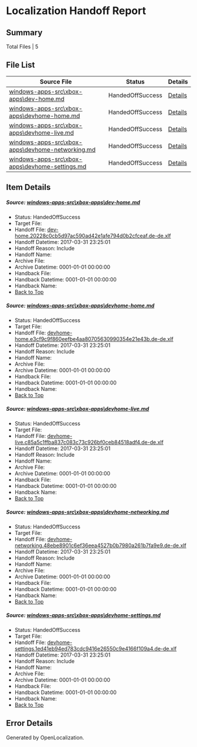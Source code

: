 # <a name='report-top'></a> Localization Handoff Report

## Summary
 Total Files | 5

## File List
 Source File | Status | Details 
 ----------- | ------ | ------- 
 [windows-apps-src\xbox-apps\dev-home.md](https://cpubwin.visualstudio.com/windows-uwp/_git/windows-uwp/commit/ca53fe009597972fd927a99e38bda2809b3efc27?path=windows-apps-src%2Fxbox-apps%2Fdev-home.md&_a=contents) | HandedOffSuccess | [Details](#3a577e52c7b17d557e235a3a6d182f882d1a283d7992)
 [windows-apps-src\xbox-apps\devhome-home.md](https://cpubwin.visualstudio.com/windows-uwp/_git/windows-uwp/commit/ca53fe009597972fd927a99e38bda2809b3efc27?path=windows-apps-src%2Fxbox-apps%2Fdevhome-home.md&_a=contents) | HandedOffSuccess | [Details](#d821fec54c969f8bdbabe804912818de5165dc448000)
 [windows-apps-src\xbox-apps\devhome-live.md](https://cpubwin.visualstudio.com/windows-uwp/_git/windows-uwp/commit/ca53fe009597972fd927a99e38bda2809b3efc27?path=windows-apps-src%2Fxbox-apps%2Fdevhome-live.md&_a=contents) | HandedOffSuccess | [Details](#b8168a06b40a8371490cb78194f880c536021b918001)
 [windows-apps-src\xbox-apps\devhome-networking.md](https://cpubwin.visualstudio.com/windows-uwp/_git/windows-uwp/commit/ca53fe009597972fd927a99e38bda2809b3efc27?path=windows-apps-src%2Fxbox-apps%2Fdevhome-networking.md&_a=contents) | HandedOffSuccess | [Details](#711444b8000cf16cf77d9489d5b1221a483e42348002)
 [windows-apps-src\xbox-apps\devhome-settings.md](https://cpubwin.visualstudio.com/windows-uwp/_git/windows-uwp/commit/ca53fe009597972fd927a99e38bda2809b3efc27?path=windows-apps-src%2Fxbox-apps%2Fdevhome-settings.md&_a=contents) | HandedOffSuccess | [Details](#1fc5861c41e4ee10d39f3839f7a09ee2f2a10b058004)

## Item Details
##### <a name='3a577e52c7b17d557e235a3a6d182f882d1a283d7992'></a> Source: [windows-apps-src\xbox-apps\dev-home.md](https://cpubwin.visualstudio.com/windows-uwp/_git/windows-uwp/commit/ca53fe009597972fd927a99e38bda2809b3efc27?path=windows-apps-src%2Fxbox-apps%2Fdev-home.md&_a=contents)
* Status: HandedOffSuccess
* Target File: 
* Handoff File: [dev-home.20228c0cb5d97ac590ad42e1afe794d0b2cfceaf.de-de.xlf](https://cpubwin.visualstudio.com/windows-uwp/_git/WDCLib.handoff/commit/bb1e77d880420a4463d666f9f83e3298bc7e1fd1?path=ol-handoff%2Fcpubwin%2Fwindows-uwp.de-de%2Fmaster%2Fdev-home.20228c0cb5d97ac590ad42e1afe794d0b2cfceaf.de-de.xlf&_a=contents)
* Handoff Datetime: 2017-03-31 23:25:01
* Handoff Reason: Include
* Handoff Name: 
* Archive File: 
* Archive Datetime: 0001-01-01 00:00:00
* Handback File: 
* Handback Datetime: 0001-01-01 00:00:00
* Handback Name: 
* [Back to Top](#report-top)

##### <a name='d821fec54c969f8bdbabe804912818de5165dc448000'></a> Source: [windows-apps-src\xbox-apps\devhome-home.md](https://cpubwin.visualstudio.com/windows-uwp/_git/windows-uwp/commit/ca53fe009597972fd927a99e38bda2809b3efc27?path=windows-apps-src%2Fxbox-apps%2Fdevhome-home.md&_a=contents)
* Status: HandedOffSuccess
* Target File: 
* Handoff File: [devhome-home.e3cf9c9f860eefbe4aa80705630990354e21e43b.de-de.xlf](https://cpubwin.visualstudio.com/windows-uwp/_git/WDCLib.handoff/commit/bb1e77d880420a4463d666f9f83e3298bc7e1fd1?path=ol-handoff%2Fcpubwin%2Fwindows-uwp.de-de%2Fmaster%2Fdevhome-home.e3cf9c9f860eefbe4aa80705630990354e21e43b.de-de.xlf&_a=contents)
* Handoff Datetime: 2017-03-31 23:25:01
* Handoff Reason: Include
* Handoff Name: 
* Archive File: 
* Archive Datetime: 0001-01-01 00:00:00
* Handback File: 
* Handback Datetime: 0001-01-01 00:00:00
* Handback Name: 
* [Back to Top](#report-top)

##### <a name='b8168a06b40a8371490cb78194f880c536021b918001'></a> Source: [windows-apps-src\xbox-apps\devhome-live.md](https://cpubwin.visualstudio.com/windows-uwp/_git/windows-uwp/commit/ca53fe009597972fd927a99e38bda2809b3efc27?path=windows-apps-src%2Fxbox-apps%2Fdevhome-live.md&_a=contents)
* Status: HandedOffSuccess
* Target File: 
* Handoff File: [devhome-live.c85a5c1ffba837c083c73c926bf0ceb84518adf4.de-de.xlf](https://cpubwin.visualstudio.com/windows-uwp/_git/WDCLib.handoff/commit/bb1e77d880420a4463d666f9f83e3298bc7e1fd1?path=ol-handoff%2Fcpubwin%2Fwindows-uwp.de-de%2Fmaster%2Fdevhome-live.c85a5c1ffba837c083c73c926bf0ceb84518adf4.de-de.xlf&_a=contents)
* Handoff Datetime: 2017-03-31 23:25:01
* Handoff Reason: Include
* Handoff Name: 
* Archive File: 
* Archive Datetime: 0001-01-01 00:00:00
* Handback File: 
* Handback Datetime: 0001-01-01 00:00:00
* Handback Name: 
* [Back to Top](#report-top)

##### <a name='711444b8000cf16cf77d9489d5b1221a483e42348002'></a> Source: [windows-apps-src\xbox-apps\devhome-networking.md](https://cpubwin.visualstudio.com/windows-uwp/_git/windows-uwp/commit/ca53fe009597972fd927a99e38bda2809b3efc27?path=windows-apps-src%2Fxbox-apps%2Fdevhome-networking.md&_a=contents)
* Status: HandedOffSuccess
* Target File: 
* Handoff File: [devhome-networking.48ebe8901c6ef36eea4527b0b7980a261b7fa9e9.de-de.xlf](https://cpubwin.visualstudio.com/windows-uwp/_git/WDCLib.handoff/commit/bb1e77d880420a4463d666f9f83e3298bc7e1fd1?path=ol-handoff%2Fcpubwin%2Fwindows-uwp.de-de%2Fmaster%2Fdevhome-networking.48ebe8901c6ef36eea4527b0b7980a261b7fa9e9.de-de.xlf&_a=contents)
* Handoff Datetime: 2017-03-31 23:25:01
* Handoff Reason: Include
* Handoff Name: 
* Archive File: 
* Archive Datetime: 0001-01-01 00:00:00
* Handback File: 
* Handback Datetime: 0001-01-01 00:00:00
* Handback Name: 
* [Back to Top](#report-top)

##### <a name='1fc5861c41e4ee10d39f3839f7a09ee2f2a10b058004'></a> Source: [windows-apps-src\xbox-apps\devhome-settings.md](https://cpubwin.visualstudio.com/windows-uwp/_git/windows-uwp/commit/ca53fe009597972fd927a99e38bda2809b3efc27?path=windows-apps-src%2Fxbox-apps%2Fdevhome-settings.md&_a=contents)
* Status: HandedOffSuccess
* Target File: 
* Handoff File: [devhome-settings.1ed41eb94ed783cdc9416e26550c9e4166f109a4.de-de.xlf](https://cpubwin.visualstudio.com/windows-uwp/_git/WDCLib.handoff/commit/bb1e77d880420a4463d666f9f83e3298bc7e1fd1?path=ol-handoff%2Fcpubwin%2Fwindows-uwp.de-de%2Fmaster%2Fdevhome-settings.1ed41eb94ed783cdc9416e26550c9e4166f109a4.de-de.xlf&_a=contents)
* Handoff Datetime: 2017-03-31 23:25:01
* Handoff Reason: Include
* Handoff Name: 
* Archive File: 
* Archive Datetime: 0001-01-01 00:00:00
* Handback File: 
* Handback Datetime: 0001-01-01 00:00:00
* Handback Name: 
* [Back to Top](#report-top)


## Error Details

Generated by OpenLocalization.
